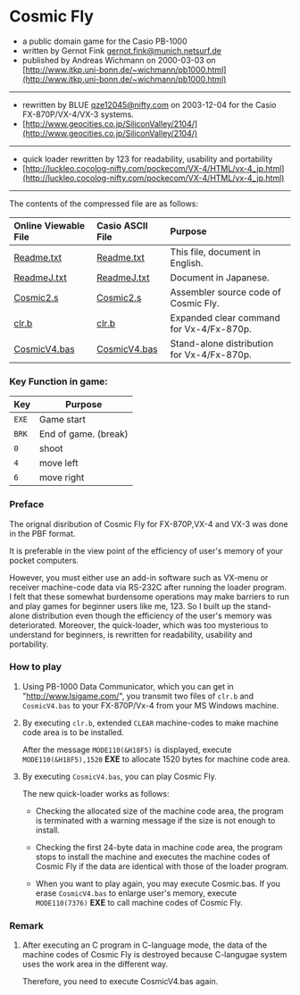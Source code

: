 # Cosmic Fly 

 - a public domain game for the Casio PB-1000
 - written by Gernot Fink <gernot.fink@munich.netsurf.de>
 - published by Andreas Wichmann on 2000-03-03 on [http://www.itkp.uni-bonn.de/~wichmann/pb1000.html](http://www.itkp.uni-bonn.de/~wichmann/pb1000.html)

---------------------------------------------------------------
 
 - rewritten by BLUE <qze12045@nifty.com> on 2003-12-04 for the Casio FX-870P/VX-4/VX-3 systems.
 - [http://www.geocities.co.jp/SiliconValley/2104/](http://www.geocities.co.jp/SiliconValley/2104/)

---------------------------------------------------------------

 - quick loader rewritten by 123 for readability, usability and portability
 - [http://luckleo.cocolog-nifty.com/pockecom/VX-4/HTML/vx-4_jp.html](http://luckleo.cocolog-nifty.com/pockecom/VX-4/HTML/vx-4_jp.html)

---------------------------------------------------------------

The contents of the compressed file are as follows:

| Online Viewable File        | Casio ASCII File             | Purpose                                    |
|:----------------------------|:-----------------------------|:-------------------------------------------|
| [Readme.txt](Readme.md)     | [Readme.txt](Readme.txt)     | This file, document in English.            |
| [ReadmeJ.txt](ReadmeJ.txt)  | [ReadmeJ.txt](ReadmeJ.txt)   | Document in Japanese.                      |
| [Cosmic2.s](Cosmic2.md)     | [Cosmic2.s](Cosmic2.s)       | Assembler source code of Cosmic Fly.       |
| [clr.b](clr.md)             | [clr.b](clr.b)               | Expanded clear command for Vx-4/Fx-870p.   |
| [CosmicV4.bas](CosmicV4.md) | [CosmicV4.bas](CosmicV4.bas) | Stand-alone distribution for Vx-4/Fx-870p. |

### Key Function in game:

| Key   | Purpose              |
|-------|----------------------|
| `EXE` | Game start           |
 | `BRK` | End of game. (break) |
 | `0`   | shoot                |
 | `4`   | move left            |  
| `6`   | move right           |

### Preface

The orignal disribution of Cosmic Fly for FX-870P,VX-4 and VX-3 was done in the PBF format.

It is preferable in the view point of the efficiency of user's memory of your pocket computers.

However, you must either use an add-in software such as VX-menu or receiver machine-code data via
RS-232C after running the loader program. I felt that these somewhat burdensome operations may make barriers to run
and play games for beginner users like me, 123. So I built up the stand-alone distribution even though the efficiency of
the user's memory was deteriorated. Moreover, the quick-loader, which was too mysterious to understand for beginners,
is rewritten for readability, usability and portability. 

### How to play
1. Using PB-1000 Data Communicator, which you can get in "http://www.lsigame.com/",
   you transmit two files of `clr.b` and `CosmicV4.bas` to your FX-870P/Vx-4
   from your MS Windows machine.

2. By executing `clr.b`, extended `CLEAR` machine-codes to make machine code area is
   to be installed. 
   
   After the message `MODE110(&H18F5)` is displayed, execute `MODE110(&H18F5),1520` **EXE**
   to allocate 1520 bytes for machine code area.

3. By executing `CosmicV4.bas`, you can play Cosmic Fly.

   The new quick-loader works as follows:
   
   - Checking the allocated size of the machine code area, the program is terminated
          with a warning message if the size is not enough to install.

   - Checking the first 24-byte data in machine code area, the program stops to install
     the machine and executes the machine codes of Cosmic Fly if the data are identical
     with those of the loader program.
   
   - When you want to play again, you may execute Cosmic.bas.
     If you erase `CosmicV4.bas` to enlarge user's memory, execute `MODE110(7376)` **EXE**
     to call machine codes of Cosmic Fly.

### Remark

1. After executing an C program in C-language mode, the data of the machine codes
   of Cosmic Fly is destroyed because C-langugae system uses the work area in the different
   way. 

   Therefore, you need to execute CosmicV4.bas again.
            